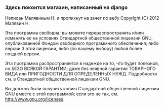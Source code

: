 ### Здесь покоится магазин, написанный на django ###





Написан Малявиным Н. и пропихнут на зачет по вебу
Copyright (C) 2012 Малявин Н.

Эта программа свободна; вы можете перераспространять и/или изменять ее на условиях Стандартной общественной лицензии GNU, опубликованной Фондом свободного программного обеспечения; либо версии 3 этой лицензии, либо (по вашему выбору) любой более поздней версии.

Эта программа распространяется в надежде на то, что будет полезной, но БЕЗО ВСЯКОЙ ГАРАНТИИ; даже без неявной гарантии ТОВАРНОГО ВИДА или ПРИГОДНОСТИ ДЛЯ ОПРЕДЕЛЕННЫХ НУЖД. Подробности см. в Стандартной общественной лицензии GNU.

Вы должны были получить копию Стандартной общественной лицензии GNU вместе с этой программой; если это не так, см. <http://www.gnu.org/licenses>.